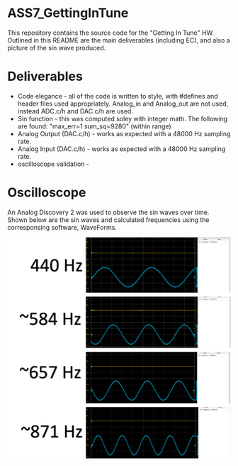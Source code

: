 # ASS7_GettingInTune
This repository contains the source code for the "Getting In Tune" HW. Outlined in this README are the main deliverables (including EC), and also a picture of the sin wave produced.

# Deliverables
* Code elegance - all of the code is written to style, with #defines and header files used appropriately. Analog_in and Analog_out are not used, instead ADC.c/h and DAC.c/h are used. 
* Sin function - this was computed soley with integer math. The following are found: "max_err=1 sum_sq=9280" (within range)
* Analog Output (DAC.c/h) - works as expected with a 48000 Hz sampling rate. 
* Analog Input (DAC.c/h) - works as expected with a 48000 Hz sampling rate. 
* oscilloscope validation - 

# Oscilloscope

An Analog Discovery 2 was used to observe the sin waves over time. Shown below are the sin waves and calculated frequencies using the corresponsing software, WaveForms.


![oscillo](oscillo.png)